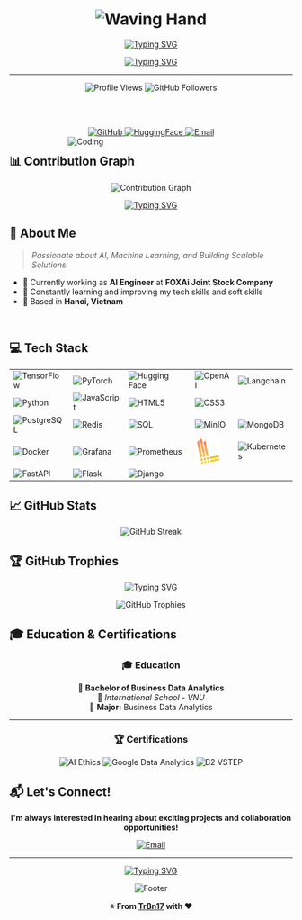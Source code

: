 <div align="center">

# <img src="https://raw.githubusercontent.com/Tarikul-Islam-Anik/Animated-Fluent-Emojis/master/Emojis/Hand%20gestures/Waving%20Hand.png" alt="Waving Hand" width="35" height="35" /> 
[![Typing SVG](https://readme-typing-svg.demolab.com?font=Fira+Code&weight=600&size=30&duration=2000&pause=100000&color=000000&vCenter=true&repeat=false&width=500&height=35&lines=Hi+there%2C+I'm+Tran+Bao+Ngoc)](https://git.io/typing-svg)

[![Typing SVG](https://readme-typing-svg.demolab.com?font=Fira+Code&weight=500&size=22&duration=3000&pause=1000&color=000000&center=true&vCenter=true&random=false&width=600&lines=AI+Engineer+%F0%9F%A4%96;Backend+Developer+%E2%9A%A1;Machine+Learning+Enthusiast+%F0%9F%A7%A0;Building+Scalable+Solutions+%F0%9F%9A%80)](https://git.io/typing-svg)

---

<img src="https://komarev.com/ghpvc/?username=TrBn17&color=6366f1&style=flat-square&label=Profile+Views" alt="Profile Views" />
<img src="https://img.shields.io/github/followers/TrBn17?label=Followers&style=flat-square&color=8b5cf6" alt="GitHub Followers" />

<br/><br/>

<a href="https://github.com/TrBn17">
  <img src="https://img.shields.io/badge/GitHub-333333?style=for-the-badge&logo=github&logoColor=white" alt="GitHub" />
</a>
<a href="https://huggingface.co/NGOC1712">
  <img src="https://img.shields.io/badge/HuggingFace-FF9500?style=for-the-badge&logo=huggingface&logoColor=white" alt="HuggingFace" />
</a>
<a href="mailto:trbaongoc17@gmail.com">
  <img src="https://img.shields.io/badge/Email-EA4335?style=for-the-badge&logo=gmail&logoColor=white" alt="Email" />
</a>

</div>

<img align="right" alt="Coding" width="400" src="https://user-images.githubusercontent.com/74038190/212284100-561aa473-3905-4a80-b561-0d28506553ee.gif">


## 📊 Contribution Graph

<div align="center">
  <img src="https://github-readme-activity-graph.vercel.app/graph?username=TrBn17&theme=tokyo-night&hide_border=true&bg_color=0D1117&color=6366F1&line=8B5CF6&point=6366F1&area=true&animate=true" alt="Contribution Graph" />
</div>

<div align="center">
  
[![Typing SVG](https://readme-typing-svg.herokuapp.com?font=Fira+Code&weight=400&size=16&duration=4000&pause=1000&color=10B981&center=true&vCenter=true&random=false&width=700&height=30&lines=Code+is+poetry+written+in+logic+%F0%9F%92%AD;Debugging+is+like+detective+work+%F0%9F%95%B5%EF%B8%8F;Every+bug+is+a+lesson+in+disguise+%F0%9F%90%9B;First%2C+solve+the+problem.+Then%2C+write+the+code.+%F0%9F%92%BB)](https://git.io/typing-svg)

</div>


## 🎯 About Me

> *Passionate about AI, Machine Learning, and Building Scalable Solutions*

- 🔭 Currently working as **AI Engineer** at **FOXAi Joint Stock Company**
- 🌱 Constantly learning and improving my tech skills and soft skills  
- 📍 Based in **Hanoi, Vietnam**

<br clear="right"/>

## 💻 Tech Stack

<table align="center">
  <tr>
    <td><img src="https://cdn.jsdelivr.net/gh/devicons/devicon/icons/tensorflow/tensorflow-original.svg" width="48" height="48" alt="TensorFlow" /></td>
    <td><img src="https://cdn.jsdelivr.net/gh/devicons/devicon/icons/pytorch/pytorch-original.svg" width="48" height="48" alt="PyTorch" /></td>
    <td><img src="https://huggingface.co/front/assets/huggingface_logo-noborder.svg" width="48" height="48" alt="Hugging Face" /></td>
    <td><img src="https://cdn.brandfetch.io/idR3duQxYl/w/400/h/400/theme/dark/icon.jpeg?c=1dxbfHSJFAPEGdCLU4o5B" width="48" height="48" alt="OpenAI" /></td>
    <td><img src="https://cdn.brandfetch.io/idzf7Sjo28/w/400/h/400/theme/dark/icon.jpeg?c=1dxbfHSJFAPEGdCLU4o5B" width="48" height="48" alt="Langchain" /></td>
  </tr>
  <tr>
    <td><img src="https://cdn.jsdelivr.net/gh/devicons/devicon/icons/python/python-original.svg" width="48" height="48" alt="Python" /></td>
    <td><img src="https://cdn.jsdelivr.net/gh/devicons/devicon/icons/javascript/javascript-original.svg" width="48" height="48" alt="JavaScript" /></td>
    <td><img src="https://cdn.jsdelivr.net/gh/devicons/devicon/icons/html5/html5-original.svg" width="48" height="48" alt="HTML5" /></td>
    <td><img src="https://cdn.jsdelivr.net/gh/devicons/devicon/icons/css3/css3-original.svg" width="48" height="48" alt="CSS3" /></td>
    <td></td>
  </tr>
  <tr>
    <td><img src="https://cdn.jsdelivr.net/gh/devicons/devicon/icons/postgresql/postgresql-original.svg" width="48" height="48" alt="PostgreSQL" /></td>
    <td><img src="https://cdn.jsdelivr.net/gh/devicons/devicon/icons/redis/redis-original.svg" width="48" height="48" alt="Redis" /></td>
    <td><img src="https://cdn.jsdelivr.net/gh/devicons/devicon/icons/mysql/mysql-original.svg" width="48" height="48" alt="SQL" /></td>
    <td><img src="https://cdn.brandfetch.io/idmg-NaphI/w/400/h/400/theme/dark/icon.jpeg?c=1dxbfHSJFAPEGdCLU4o5B" width="48" height="48" alt="MinIO" /></td>
    <td><img src="https://cdn.jsdelivr.net/gh/devicons/devicon/icons/mongodb/mongodb-original.svg" width="48" height="48" alt="MongoDB" /></td>
  </tr>
  <tr>
    <td><img src="https://cdn.jsdelivr.net/gh/devicons/devicon/icons/docker/docker-original.svg" width="48" height="48" alt="Docker" /></td>
    <td><img src="https://cdn.jsdelivr.net/gh/devicons/devicon/icons/grafana/grafana-original.svg" width="48" height="48" alt="Grafana" /></td>
    <td><img src="https://cdn.jsdelivr.net/gh/devicons/devicon/icons/prometheus/prometheus-original.svg" width="48" height="48" alt="Prometheus" /></td>
    <td><img src="https://raw.githubusercontent.com/grafana/loki/main/docs/sources/logo.png" width="48" height="48" alt="Loki" /></td>
    <td><img src="https://cdn.jsdelivr.net/gh/devicons/devicon/icons/kubernetes/kubernetes-plain.svg" width="48" height="48" alt="Kubernetes" /></td>
  </tr>
  <tr>
    <td><img src="https://cdn.jsdelivr.net/gh/devicons/devicon/icons/fastapi/fastapi-original.svg" width="48" height="48" alt="FastAPI" /></td>
    <td><img src="https://cdn.jsdelivr.net/gh/devicons/devicon/icons/flask/flask-original.svg" width="48" height="48" alt="Flask" /></td>
    <td><img src="https://cdn.jsdelivr.net/gh/devicons/devicon/icons/django/django-plain.svg" width="48" height="48" alt="Django" /></td>
    <td></td>
    <td></td>
  </tr>
</table>


## 📈 GitHub Stats


<div align="center">
  <img src="https://github-readme-streak-stats.herokuapp.com/?user=TrBn17&theme=tokyonight&hide_border=true&background=0D1117&stroke=6366F1&ring=8B5CF6&fire=6366F1&currStreakLabel=8B5CF6" alt="GitHub Streak" />
</div>

## 🏆 GitHub Trophies

<div align="center">
  
[![Typing SVG](https://readme-typing-svg.herokuapp.com?font=Fira+Code&weight=500&size=18&duration=3000&pause=1000&color=FFD700&center=true&vCenter=true&random=false&width=600&height=30&lines=Achievement+Unlocked+%F0%9F%8F%86;Trophy+Collection+%E2%9C%A8;Milestone+Reached+%F0%9F%8E%AF;Keep+Going+Strong+%F0%9F%92%AA)](https://git.io/typing-svg)

</div>

<div align="center">
  <img src="https://github-profile-trophy.vercel.app/?username=TrBn17&theme=tokyonight&no-frame=true&no-bg=true&margin-w=4&column=7" alt="GitHub Trophies" />
</div>

## 🎓 Education & Certifications  

<div align="center">

### 🎓 Education  
📘 **Bachelor of Business Data Analytics**  
🏫 *International School - VNU*  
🎯 **Major:** Business Data Analytics  

---

### 🏆 Certifications  

<img src="https://img.shields.io/badge/AI%20Ethics-Certificate-4CAF50?style=for-the-badge&logo=google&logoColor=white" alt="AI Ethics" />  
<img src="https://img.shields.io/badge/Google%20Data%20Analytics-Professional-FF5722?style=for-the-badge&logo=google&logoColor=white" alt="Google Data Analytics" />  
<img src="https://img.shields.io/badge/B2%20VSTEP-Language-2196F3?style=for-the-badge&logo=bookstack&logoColor=white" alt="B2 VSTEP" />  

</div>

## 📬 Let's Connect!

<div align="center">
  
**I'm always interested in hearing about exciting projects and collaboration opportunities!**
  
  <a href="mailto:trbaongoc17@gmail.com">
    <img src="https://img.shields.io/badge/Drop%20me%20a%20line-EA4335?style=for-the-badge&logo=gmail&logoColor=white" alt="Email" />
  </a>
  
</div>

---

<div align="center">
  
[![Typing SVG](https://readme-typing-svg.herokuapp.com?font=Fira+Code&weight=400&size=14&duration=3000&pause=1000&color=8B5CF6&center=true&vCenter=true&random=false&width=600&height=25&lines=Thanks+for+visiting+my+profile!+%E2%9C%A8;Happy+coding!+%F0%9F%92%BB;See+you+in+the+commits!+%F0%9F%9A%80;Stay+curious%2C+keep+learning!+%F0%9F%93%9A)](https://git.io/typing-svg)

<img src="https://capsule-render.vercel.app/api?type=waving&color=gradient&customColorList=6,11,20&height=100&section=footer&animation=twinkling" alt="Footer" />
  
  <b>⭐ From [TrBn17](https://github.com/TrBn17) with ❤️</b>

</div>

